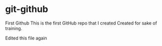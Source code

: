 # git-github
First Github
This is the first GitHub repo that I created
Created for sake of training. 

Edited this file again
